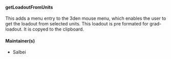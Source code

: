 #### getLoadoutFromUnits

This adds a menu entry to the 3den mouse menu, which enables the user to get the loadout from selected units. This loadout is pre formated for grad-loadout. It is copyed to the clipboard.
#### Maintainer(s)

* Salbei
